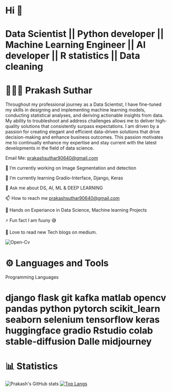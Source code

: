   # Hi 👋
# Data Scientist || Python developer || Machine Learning Engineer || AI developer || R statistics || Data cleaning 
# 👨🏻‍💻 Prakash Suthar


Throughout my professional journey as a Data Scientist, I have fine-tuned my skills in designing and implementing machine learning models, conducting statistical analyses, and deriving actionable insights from data. My ability to troubleshoot and address challenges allows me to deliver high-quality solutions that consistently surpass expectations.
I am driven by a passion for creating elegant and efficient data-driven solutions that drive decision-making and enhance business outcomes. This passion motivates me to continually enhance my expertise and stay current with the latest developments in the field of data science.

Email Me: prakashsuthar90640@gmail.com

🔭 I’m currently working on Image Segmentation and detection 

🌱 I’m currently learning Gradio-Interface, Django, Keras

💬 Ask me about DS, AI, ML & DEEP LEARNING

📫 How to reach me prakashsuthar90640@gmail.com

📄 Hands on Experiance in Data Science, Machine learning Projects

⚡ Fun fact I am fuuny 😅

💞️ Love to read new Tech blogs on medium. 

![Open-Cv]([https://opencv.org/](https://opencv1.b-cdn.net/wp-content/uploads/2022/05/logo.png))


# ⚙️ Languages and Tools
Programming Languages
# django flask  git  kafka  matlab  opencv  pandas  python  pytorch scikit_learn  seaborn  selenium  tensorflow  keras  huggingface  gradio  Rstudio  colab  stable-diffusion  Dalle midjourney 

# 📊 Statistics


![Prakash's GitHub stats](https://github-readme-stats.vercel.app/api?username=Prakash-Suthar&show_icons=true&theme=tokyonight)
[![Top Langs](https://github-readme-stats.vercel.app/api/top-langs/?username=Prakash-Suthar&layout=Donut&&show_icons=true&theme=tokyonight)](https://github.com/Prakash-Suthar)



<!---

Khaled Badran's GitHub Stats

GitHub Streak

Most Used Languages

<!---
Prakash-Suthar/Prakash-Suthar is a ✨ special ✨ repository because its `README.md` (this file) appears on your GitHub profile.
You can click the Preview link to take a look at your changes.
--->
